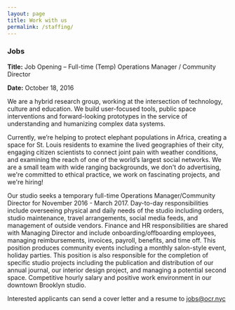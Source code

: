 ```yaml
---
layout: page
title: Work with us
permalink: /staffing/
---
```



### Jobs




**Title:** Job Opening – Full-time (Temp) Operations Manager / Community Director

**Date:** October 18, 2016

We are a hybrid research group, working at the intersection of technology, culture and education. We build user-focused tools, public space interventions and forward-looking prototypes in the service of understanding and humanizing complex data systems.

Currently, we’re helping to protect elephant populations in Africa, creating a space for St. Louis residents to examine the lived geographies of their city, engaging citizen scientists to connect joint pain with weather conditions, and examining the reach of one of the world’s largest social networks. We are a small team with wide ranging backgrounds, we don't do advertising, we're committed to ethical practice, we work on fascinating projects, and we're hiring!

Our studio seeks a temporary full-time Operations Manager/Community Director for November 2016 - March 2017. Day-to-day responsibilities include overseeing physical and daily needs of the studio including orders, studio maintenance, travel arrangements, social media feeds, and management of outside vendors. Finance and HR responsibilities are shared with Managing Director and include onboarding/offboarding employees, managing reimbursements, invoices, payroll, benefits, and time off. This position produces community events including a monthly salon-style event, holiday parties. This position is also responsible for the completion of specific studio projects including the publication and distribution of our annual journal, our interior design project, and managing a potential second space.  Competitive hourly salary and positive work environment in our downtown Brooklyn studio.

Interested applicants can send a cover letter and a resume to [jobs@ocr.nyc](mailto:jobs@ocr.nyc)